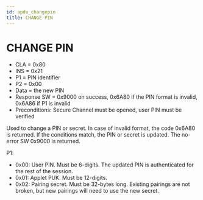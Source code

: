 ```yaml
---
id: apdu_changepin
title: CHANGE PIN
---
```


# CHANGE PIN

* CLA = 0x80
* INS = 0x21
* P1 = PIN identifier
* P2 = 0x00
* Data = the new PIN
* Response SW = 0x9000 on success, 0x6A80 if the PIN format is invalid, 0x6A86 if P1 is invalid
* Preconditions: Secure Channel must be opened, user PIN must be verified

Used to change a PIN or secret. In case of invalid format, the code 0x6A80 is returned. If the conditions match, the PIN or secret is updated. The no-error SW 0x9000 is returned.

P1:
* 0x00: User PIN. Must be 6-digits. The updated PIN is authenticated for the rest of the session. 
* 0x01: Applet PUK. Must be 12-digits.
* 0x02: Pairing secret. Must be 32-bytes long. Existing pairings are not broken, but new pairings will need to use the new secret.
